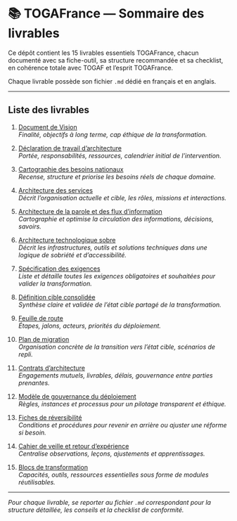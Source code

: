 # 📚 TOGAFrance — Sommaire des livrables

Ce dépôt contient les 15 livrables essentiels TOGAFrance, chacun documenté avec sa fiche-outil, sa structure recommandée et sa checklist, en cohérence totale avec TOGAF et l’esprit TOGAFrance.

Chaque livrable possède son fichier `.md` dédié en français et en anglais.

---

## Liste des livrables

1. [Document de Vision](./01_document_de_vision.md.md)  
   _Finalité, objectifs à long terme, cap éthique de la transformation._

2. [Déclaration de travail d’architecture](./02_declaration_de_travail_architecture.md)  
   _Portée, responsabilités, ressources, calendrier initial de l’intervention._

3. [Cartographie des besoins nationaux](./03_cartographie_besoins_nationaux.md)  
   _Recense, structure et priorise les besoins réels de chaque domaine._

4. [Architecture des services](./04_architecture_des_services.md)  
   _Décrit l’organisation actuelle et cible, les rôles, missions et interactions._

5. [Architecture de la parole et des flux d’information](./05_architecture_parole_flux_information.md)  
   _Cartographie et optimise la circulation des informations, décisions, savoirs._

6. [Architecture technologique sobre](./06_architecture_technologique_sobre.md)  
   _Décrit les infrastructures, outils et solutions techniques dans une logique de sobriété et d’accessibilité._

7. [Spécification des exigences](./07_specification_exigences.md)  
   _Liste et détaille toutes les exigences obligatoires et souhaitées pour valider la transformation._

8. [Définition cible consolidée](./08_definition_cible_consolidee.md)  
   _Synthèse claire et validée de l’état cible partagé de la transformation._

9. [Feuille de route](./09_feuille_de_route.md)  
   _Étapes, jalons, acteurs, priorités du déploiement._

10. [Plan de migration](./10_plan_de_migration.md)  
    _Organisation concrète de la transition vers l’état cible, scénarios de repli._

11. [Contrats d’architecture](./11_contrats_d_architecture.md)  
    _Engagements mutuels, livrables, délais, gouvernance entre parties prenantes._

12. [Modèle de gouvernance du déploiement](./12_modele_gouvernance_deploiement.md)  
    _Règles, instances et processus pour un pilotage transparent et éthique._

13. [Fiches de réversibilité](./13_fiches_de_reversibilite.md)  
    _Conditions et procédures pour revenir en arrière ou ajuster une réforme si besoin._

14. [Cahier de veille et retour d’expérience](./14_cahier_de_veille_retour_experience.md)  
    _Centralise observations, leçons, ajustements et apprentissages._

15. [Blocs de transformation](./15_blocs_de_transformation.md)  
    _Capacités, outils, ressources essentielles sous forme de modules réutilisables._

---

_Pour chaque livrable, se reporter au fichier `.md` correspondant pour la structure détaillée, les conseils et la checklist de conformité._
